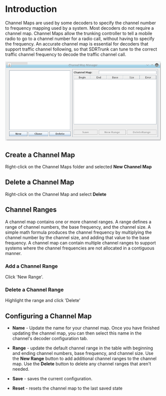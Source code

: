 # Introduction #

Channel Maps are used by some decoders to specify the channel number to frequency mapping used by a system.  Most decoders do not require a channel map.  Channel Maps allow the trunking controller to tell a mobile radio to go to a channel number for a radio call, without having to specify the frequency.  An accurate channel map is essential for decoders that support traffic channel following, so that SDRTrunk can tune to the correct traffic channel frequency to decode the traffic channel call.

![Figure 1: Channel Map Manager](v0.3/images/ChannelMapManager_V0.3.0.png)

## Create a Channel Map ##

Right-click on the Channel Maps folder and selected **New Channel Map**

## Delete a Channel Map ##

Right-click on the Channel Map and select **Delete**

## Channel Ranges ##

A channel map contains one or more channel ranges.  A range defines a range of channel numbers, the base frequency, and the channel size.  A simple math formula produces the channel frequency by multiplying the channel number by the channel size, and adding that value to the base frequency.  A channel map can contain multiple channel ranges to support systems where the channel frequencies are not allocated in a contiguous manner.

### Add a Channel Range ###

Click 'New Range'.

### Delete a Channel Range ###

Highlight the range and click 'Delete'

## Configuring a Channel Map ##

  * **Name** - Update the name for your channel map.  Once you have finished updating the channel map, you can then select this name in the channel's decoder configuration tab.

  * **Range** - update the default channel range in the table with beginning and ending channel numbers, base frequency, and channel size.  Use the **New Range** button to add additional channel ranges to the channel map.  Use the **Delete** button to delete any channel ranges that aren't needed.

  * **Save** - saves the current configuration.

  * **Reset** - resets the channel map to the last saved state